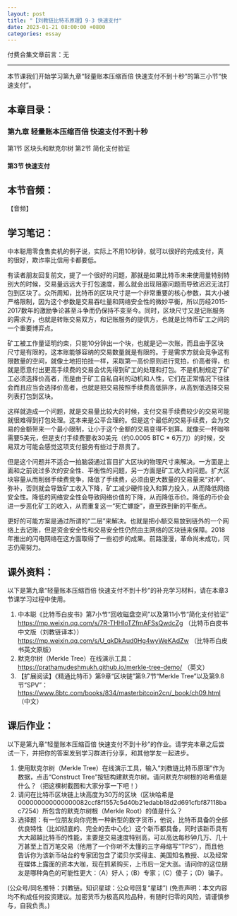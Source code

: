 ```yaml
---
layout: post
title: "【刘教链比特币原理】9-3 快速支付"
date: 2023-01-21 08:00:00 +0800
categories: essay
---
```


付费合集文章前言：无

---

本节课我们开始学习第九章“轻量账本压缩百倍 快速支付不到十秒”的第三小节“快速支付”。

## 本章目录：

### 第九章 轻量账本压缩百倍 快速支付不到十秒
第1节 区块头和默克尔树
第2节 简化支付验证
#### 第3节 快速支付

## 本节音频：

【音频】

## 学习笔记：

中本聪用零食售卖机的例子说，实际上不用10秒钟，就可以很好的完成支付，真的很好，欺诈率比信用卡都要低。

有读者朋友回复前文，提了一个很好的问题，那就是如果比特币未来使用量特别特别大的时候，交易量远远大于打包速度，那么就会出现阻塞问题而导致迟迟无法打包到区块了。众所周知，比特币的区块尺寸是一个非常重要的核心参数，其大小被严格限制，因为这个参数是交易吞吐量和网络安全性的微妙平衡，所以历经2015-2017数年的激励争论甚至斗争而仍保持不变至今。同时，区块尺寸又是记账服务的需求方，也就是转账交易双方，和记账服务的提供方，也就是比特币矿工之间的一个重要博弈点。

矿工被工作量证明约束，只能10分钟出一个块，也就是记一次账，而且由于区块尺寸是有限的，这本账能够容纳的交易数量就是有限的。于是需求方就会竞争这有限数量的空间，就像土地招拍挂一样，采取第一高价原则进行竞拍，价高者得，也就是愿意付出更高手续费的交易会优先得到矿工的处理和打包。不是机制规定了矿工必须选择价高者，而是由于矿工自私自利的动机和人性，它们在正常情况下往往会而且应当会选择价高者，也就是把交易按照手续费高低排序，从高到低选择交易列表打包到区块。

这样就造成一个问题，就是交易量比较大的时候，支付交易手续费较少的交易可能就很难得到打包处理。这本来是公平合理的。但是这个最低的交易手续费，会为交易的金额带来一个最小限制，让小于这个金额的交易变得不划算。就像买一杯咖啡需要5美元，但是支付手续费要收30美元（约0.0005 BTC * 6万刀）的时候，交易双方可能会感觉这项支付服务有些过于昂贵了。

但是这个问题并不适合一拍脑袋通过盲目扩大区块的物理尺寸来解决。一方面是上面和之前说过多次的安全性、平衡性的问题，另一方面是矿工收入的问题。扩大区块容量从而削弱手续费竞争，降低了手续费，必须由更大数量的交易量来“对冲”、弥补，否则就会导致矿工收入下降，矿工减少硬件投入和算力投入，从而降低网络安全性。降低的网络安全性会导致网络价值的下降，从而降低币价。降低的币价会进一步恶化矿工的收入，从而重复这一“死亡螺旋”，直至跌到新的平衡点。

更好的可能方案是通过所谓的“二层”来解决。也就是把小额交易放到链外的一个网络上去记账，但是资金安全性和交易安全性仍然由主网络的区块链来保障。2018年推出的闪电网络在这方面取得了一些初步的成果。前路漫漫，革命尚未成功，同志仍需努力。

## 课外资料：

以下是第九章“轻量账本压缩百倍 快速支付不到十秒”的补充学习材料，请在本章3节课学习过程中使用。

1. 中本聪《比特币白皮书》第7小节“回收磁盘空间”以及第11小节“简化支付验证”
https://mp.weixin.qq.com/s/7R-THHIoTZfmAFSsQwdcZg （比特币白皮书中文版（刘教链译本））
https://mp.weixin.qq.com/s/U_qkDkAud0Hg4wyWeKAdZw （比特币白皮书英文原版）
2. 默克尔树（Merkle Tree）在线演示工具：https://prathamudeshmukh.github.io/merkle-tree-demo/ （英文）
3. 【扩展阅读】《精通比特币》第9章“区块链”第9.7节“Merkle Tree”以及第9.8节“SPV”：https://www.8btc.com/books/834/masterbitcoin2cn/_book/ch09.html （中文）

## 课后作业：

以下是第九章“轻量账本压缩百倍 快速支付不到十秒”的作业。请学完本章之后尝试一下，并把你的答案发到学习群进行分享，和其他学友一起进步。

1. 使用默克尔树（Merkle Tree）在线演示工具，输入“刘教链比特币原理”作为数据，点击“Construct Tree”按钮构建默克尔树。请问默克尔树根的哈希值是什么？（把这棵树截图和大家分享一下吧！）
2. 请问在比特币区块链上块高度为30万的区块（区块哈希是000000000000000082ccf8f1557c5d40b21edabb18d2d691cfbf87118bac7254）所包含的默克尔树根（Merkle Root）的值是什么？
3. 选择题：有一位朋友向你兜售一种新型的数字货币，他说，比特币具备的全部优良特性（比如彻底的、完全的去中心化）这个新币都具备，同时该新币具有大大超越比特币的性能，主要是交易速度特别高，可以高达每秒钟几万、几十万甚至上百万笔交易（他用了一个你听不太懂的三字母缩写“TPS”），而且他告诉你为该新币站台的专家团包含了诺贝尔奖得主、美国知名教授、以及经常在媒体上露面的资本大咖，现在抓紧购买，上市后一定大涨。请问你的这位朋友是哪种角色的可能性更大：（A）好人；（B）专家；（C）傻子；（D）骗子。


(公众号/同名推特：刘教链。知识星球：公众号回复“星球”)
(免责声明：本文内容均不构成任何投资建议。加密货币为极高风险品种，有随时归零的风险，请谨慎参与，自我负责。)
